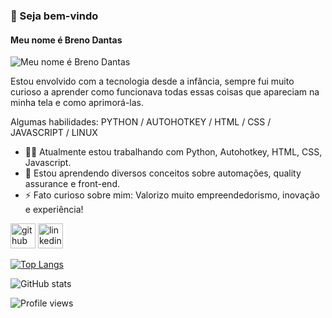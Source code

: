 ### 👋 Seja bem-vindo
#### Meu nome é Breno Dantas
![Meu nome é Breno Dantas](https://media.tenor.com/y6HKvDu42NkAAAAj/technologist-desktop.gif)

Estou envolvido com a tecnologia desde a infância, sempre fui muito curioso a aprender como funcionava todas essas coisas que apareciam na minha tela e como aprimorá-las.

Algumas habilidades: PYTHON / AUTOHOTKEY / HTML / CSS / JAVASCRIPT / LINUX

- 🧑‍💻 Atualmente estou trabalhando com Python, Autohotkey, HTML, CSS, Javascript. 
- 🌱 Estou aprendendo diversos conceitos sobre automações, quality assurance e front-end. 
- ⚡ Fato curioso sobre mim: Valorizo muito empreendedorismo, inovação e experiência! 


[<img src='https://cdn.jsdelivr.net/npm/simple-icons@3.0.1/icons/github.svg' alt='github' height='40'>](https://github.com/brenossa)  [<img src='https://cdn.jsdelivr.net/npm/simple-icons@3.0.1/icons/linkedin.svg' alt='linkedin' height='40'>](https://www.linkedin.com/in/brenodantasdev/)  

[![Top Langs](https://github-readme-stats.vercel.app/api/top-langs/?username=brenossa)](https://github.com/anuraghazra/github-readme-stats)

![GitHub stats](https://github-readme-stats.vercel.app/api?username=brenossa&show_icons=true)  

![Profile views](https://gpvc.arturio.dev/brenossa)  
